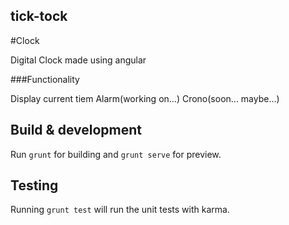 ## tick-tock
#Clock 

Digital Clock made using angular

###Functionality

Display current tiem
Alarm(working on...)
Crono(soon... maybe...)

## Build & development

Run `grunt` for building and `grunt serve` for preview.

## Testing

Running `grunt test` will run the unit tests with karma.
